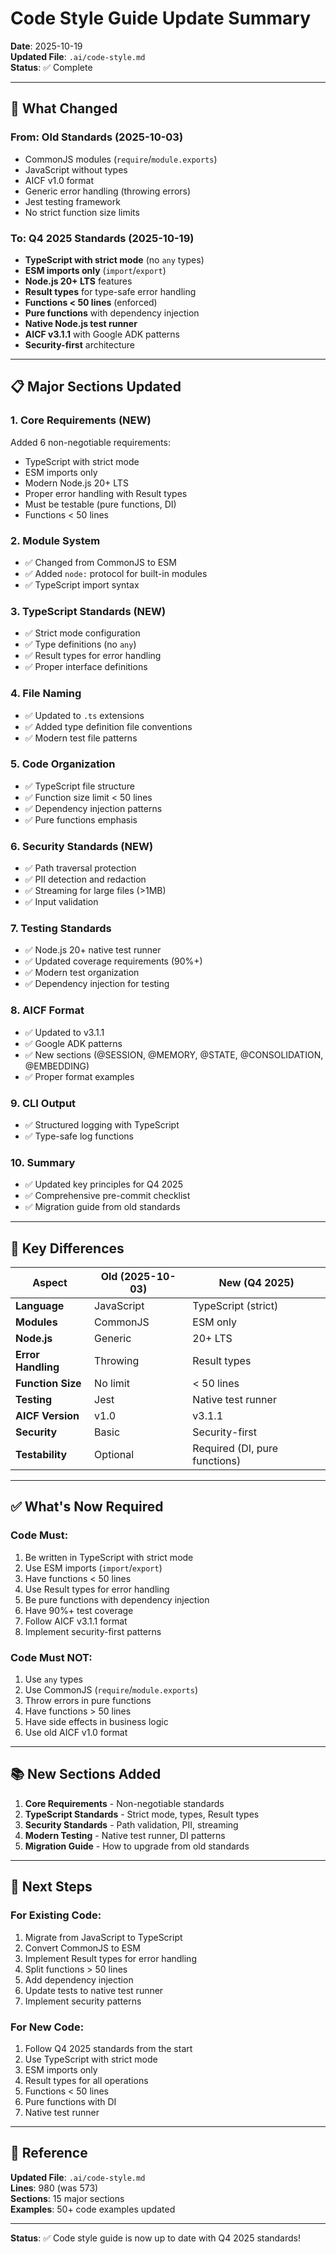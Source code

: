 # Code Style Guide Update Summary

**Date**: 2025-10-19  
**Updated File**: `.ai/code-style.md`  
**Status**: ✅ Complete

---

## 🎯 What Changed

### From: Old Standards (2025-10-03)
- CommonJS modules (`require`/`module.exports`)
- JavaScript without types
- AICF v1.0 format
- Generic error handling (throwing errors)
- Jest testing framework
- No strict function size limits

### To: Q4 2025 Standards (2025-10-19)
- **TypeScript with strict mode** (no `any` types)
- **ESM imports only** (`import`/`export`)
- **Node.js 20+ LTS** features
- **Result types** for type-safe error handling
- **Functions < 50 lines** (enforced)
- **Pure functions** with dependency injection
- **Native Node.js test runner**
- **AICF v3.1.1** with Google ADK patterns
- **Security-first** architecture

---

## 📋 Major Sections Updated

### 1. Core Requirements (NEW)
Added 6 non-negotiable requirements:
- TypeScript with strict mode
- ESM imports only
- Modern Node.js 20+ LTS
- Proper error handling with Result types
- Must be testable (pure functions, DI)
- Functions < 50 lines

### 2. Module System
- ✅ Changed from CommonJS to ESM
- ✅ Added `node:` protocol for built-in modules
- ✅ TypeScript import syntax

### 3. TypeScript Standards (NEW)
- ✅ Strict mode configuration
- ✅ Type definitions (no `any`)
- ✅ Result types for error handling
- ✅ Proper interface definitions

### 4. File Naming
- ✅ Updated to `.ts` extensions
- ✅ Added type definition file conventions
- ✅ Modern test file patterns

### 5. Code Organization
- ✅ TypeScript file structure
- ✅ Function size limit < 50 lines
- ✅ Dependency injection patterns
- ✅ Pure functions emphasis

### 6. Security Standards (NEW)
- ✅ Path traversal protection
- ✅ PII detection and redaction
- ✅ Streaming for large files (>1MB)
- ✅ Input validation

### 7. Testing Standards
- ✅ Node.js 20+ native test runner
- ✅ Updated coverage requirements (90%+)
- ✅ Modern test organization
- ✅ Dependency injection for testing

### 8. AICF Format
- ✅ Updated to v3.1.1
- ✅ Google ADK patterns
- ✅ New sections (@SESSION, @MEMORY, @STATE, @CONSOLIDATION, @EMBEDDING)
- ✅ Proper format examples

### 9. CLI Output
- ✅ Structured logging with TypeScript
- ✅ Type-safe log functions

### 10. Summary
- ✅ Updated key principles for Q4 2025
- ✅ Comprehensive pre-commit checklist
- ✅ Migration guide from old standards

---

## 🔑 Key Differences

| Aspect | Old (2025-10-03) | New (Q4 2025) |
|--------|------------------|---------------|
| **Language** | JavaScript | TypeScript (strict) |
| **Modules** | CommonJS | ESM only |
| **Node.js** | Generic | 20+ LTS |
| **Error Handling** | Throwing | Result types |
| **Function Size** | No limit | < 50 lines |
| **Testing** | Jest | Native test runner |
| **AICF Version** | v1.0 | v3.1.1 |
| **Security** | Basic | Security-first |
| **Testability** | Optional | Required (DI, pure functions) |

---

## ✅ What's Now Required

### Code Must:
1. Be written in TypeScript with strict mode
2. Use ESM imports (`import`/`export`)
3. Have functions < 50 lines
4. Use Result types for error handling
5. Be pure functions with dependency injection
6. Have 90%+ test coverage
7. Follow AICF v3.1.1 format
8. Implement security-first patterns

### Code Must NOT:
1. Use `any` types
2. Use CommonJS (`require`/`module.exports`)
3. Throw errors in pure functions
4. Have functions > 50 lines
5. Have side effects in business logic
6. Use old AICF v1.0 format

---

## 📚 New Sections Added

1. **Core Requirements** - Non-negotiable standards
2. **TypeScript Standards** - Strict mode, types, Result types
3. **Security Standards** - Path validation, PII, streaming
4. **Modern Testing** - Native test runner, DI patterns
5. **Migration Guide** - How to upgrade from old standards

---

## 🚀 Next Steps

### For Existing Code:
1. Migrate from JavaScript to TypeScript
2. Convert CommonJS to ESM
3. Implement Result types for error handling
4. Split functions > 50 lines
5. Add dependency injection
6. Update tests to native test runner
7. Implement security patterns

### For New Code:
1. Follow Q4 2025 standards from the start
2. Use TypeScript with strict mode
3. ESM imports only
4. Result types for all operations
5. Functions < 50 lines
6. Pure functions with DI
7. Native test runner

---

## 📖 Reference

**Updated File**: `.ai/code-style.md`  
**Lines**: 980 (was 573)  
**Sections**: 15 major sections  
**Examples**: 50+ code examples updated

---

**Status**: ✅ Code style guide is now up to date with Q4 2025 standards!

